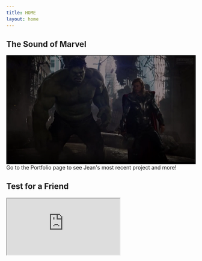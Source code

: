 ```yaml
---
title: HOME
layout: home
---
```


## The Sound of Marvel
<img src= "/Capture.PNG" style= "scale:100%;float:left;margin-right:30px"> 
Go to the Portfolio page to see Jean's most recent project and more!

## Test for a Friend
<iframe src=https://travispersick.weebly.com/>Loading...</iframe>
